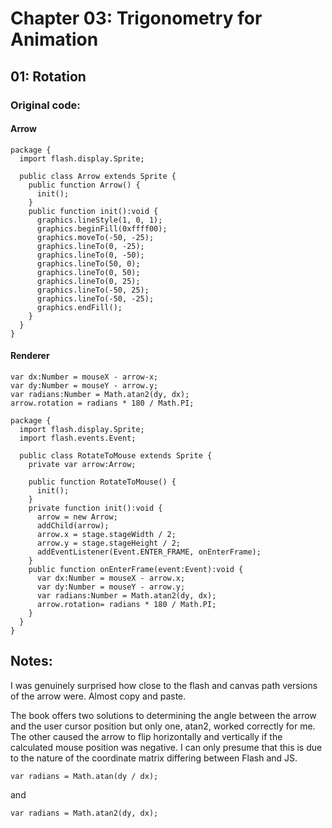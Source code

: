 # Chapter 03: Trigonometry for Animation

## 01: Rotation

### Original code:

#### Arrow

```as3
package {
  import flash.display.Sprite;

  public class Arrow extends Sprite {
    public function Arrow() {
      init();
    }
    public function init():void {
      graphics.lineStyle(1, 0, 1);
      graphics.beginFill(0xffff00);
      graphics.moveTo(-50, -25);
      graphics.lineTo(0, -25);
      graphics.lineTo(0, -50);
      graphics.lineTo(50, 0);
      graphics.lineTo(0, 50);
      graphics.lineTo(0, 25);
      graphics.lineTo(-50, 25);
      graphics.lineTo(-50, -25);
      graphics.endFill();
    }
  }
}
```

#### Renderer

```as3
var dx:Number = mouseX - arrow-x;
var dy:Number = mouseY - arrow.y;
var radians:Number = Math.atan2(dy, dx);
arrow.rotation = radians * 180 / Math.PI;

package {
  import flash.display.Sprite;
  import flash.events.Event;

  public class RotateToMouse extends Sprite {
    private var arrow:Arrow;

    public function RotateToMouse() {
      init();
    }
    private function init():void {
      arrow = new Arrow;
      addChild(arrow);
      arrow.x = stage.stageWidth / 2;
      arrow.y = stage.stageHeight / 2;
      addEventListener(Event.ENTER_FRAME, onEnterFrame);
    }
    public function onEnterFrame(event:Event):void {
      var dx:Number = mouseX - arrow.x;
      var dy:Number = mouseY - arrow.y;
      var radians:Number = Math.atan2(dy, dx);
      arrow.rotation= radians * 180 / Math.PI;
    }
  }
}
```

## Notes:

I was genuinely surprised how close to the flash and canvas path versions of the arrow were. Almost copy and paste.

The book offers two solutions to determining the angle between the arrow and the user cursor position but only one, atan2, worked correctly for me. The other caused the arrow to flip horizontally and vertically if the calculated mouse position was negative. I can only presume that this is due to the nature of the coordinate matrix differing between Flash and JS.

```as3
var radians = Math.atan(dy / dx);
```

and

```as3
var radians = Math.atan2(dy, dx);
```